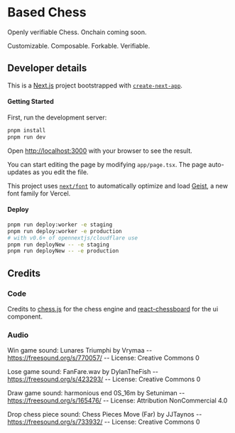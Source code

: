 # Based Chess

Openly verifiable Chess. Onchain coming soon.

Customizable. Composable. Forkable. Verifiable.

## Developer details

This is a [Next.js](https://nextjs.org) project bootstrapped with [`create-next-app`](https://nextjs.org/docs/app/api-reference/cli/create-next-app).

#### Getting Started

First, run the development server:

```bash
pnpm install
pnpm run dev
```

Open [http://localhost:3000](http://localhost:3000) with your browser to see the result.

You can start editing the page by modifying `app/page.tsx`. The page auto-updates as you edit the file.

This project uses [`next/font`](https://nextjs.org/docs/app/building-your-application/optimizing/fonts) to automatically optimize and load [Geist](https://vercel.com/font), a new font family for Vercel.


#### Deploy
```bash
pnpm run deploy:worker -e staging
pnpm run deploy:worker -e production
# with v0.6+ of opennextjs/cloudflare use
pnpm run deployNew -- -e staging
pnpm run deployNew -- -e production
```
## Credits

### Code

Credits to <a href="https://github.com/jhlywa/chess.js" target="_blank" rel="noopener noreferrer">chess.js</a> for the chess engine and <a href="https://github.com/Clariity/react-chessboard">react-chessboard</a> for the ui component.</p>

### Audio

Win game sound:
Lunares Triumphi by Vrymaa -- https://freesound.org/s/770057/ -- License: Creative Commons 0

Lose game sound:
FanFare.wav by DylanTheFish -- https://freesound.org/s/423293/ -- License: Creative Commons 0

Draw game sound:
harmonious end 0S_16m by Setuniman -- https://freesound.org/s/165476/ -- License: Attribution NonCommercial 4.0

Drop chess piece sound:
Chess Pieces Move (Far) by JJTaynos -- https://freesound.org/s/733932/ -- License: Creative Commons 0

